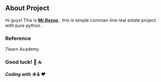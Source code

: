## About Project

Hi guys! This is **[Mr.Rezoo](https://rezoo.ir)**  , this is simple comman-line real estate project with pure python .

### Reference

7learn Academy

### Good luck! :gem: :top:
##### Coding with :coffee: & :heart:
